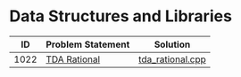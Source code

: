 # Data Structures and Libraries

|  ID  | Problem Statement |       Solution       |
|:----:|:------------------|:--------------------:|
| 1022 | [TDA Rational][]  | [tda_rational.cpp][] |

[TDA Rational]: https://www.urionlinejudge.com.br/judge/en/problems/view/1022

[tda_rational.cpp]: tda_rational.cpp

